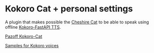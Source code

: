 # Kokoro Cat + personal settings

A plugin that makes possible the [Cheshire Cat](https://github.com/cheshire-cat-ai) to be able to speak using offline [Kokoro-FastAPI TTS](https://github.com/remsky/Kokoro-FastAPI).

[Pazoff Kokoro-Cat](https://github.com/pazoff/Kokoro-Cat)

[Samples for Kokoro voices](https://huggingface.co/spaces/hexgrad/Kokoro-TTS/)
